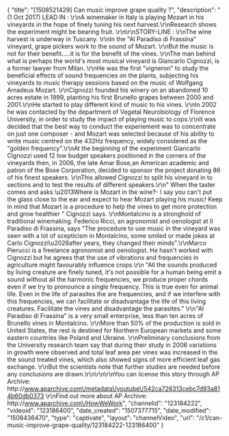 {
    "title": "[1508521429] Can music improve grape quality ?",
    "description": "(1 Oct 2017) LEAD IN : \r\nA winemaker in Italy is playing Mozart in his vineyards in the hope of finely tuning his next harvest.\r\nResearch shows the experiment might be bearing fruit. \r\n\r\nSTORY-LINE : \r\nThe wine harvest is underway in Tuscany. \r\nIn the \"Al Paradiso di Frassina\" vineyard, grape pickers work to the sound of Mozart. \r\nBut the music is not for their benefit.....it is for the benefit of the vines. \r\nThe man behind what is perhaps the world's most musical vineyard is Giancarlo Cignozzi, is a former lawyer from Milan. \r\nHe was the first \"vigneron\" to study the beneficial effects of sound frequencies on the plants, subjecting his vineyards to music therapy sessions based on the music of Wolfgang Amadeus Mozart. \r\nCignozzi founded his winery on an abandoned 10 acres estate in 1999, planting his first Brunello grapes between 2000 and 2001.\r\nHe started to play different kind of music to his vines. \r\nIn 2002 he was contacted by the department of Vegetal Neurobiology of Florence University, in order to  study the impact of playing music to cops.\r\nIt was decided that the best way to conduct the experiement was to concentrate on just one composer - and Mozart was selected because of his ability to write music centred on the 432Hz frequency, widely considered as the \"golden frequency\".\r\nAt the beginning of the experiment Giancarlo Cignozzi used 12 low budget speakers positioned in the corners of the vineyards then, in 2006, the late Amar Bose,an  American academic and patron of the Bose Corporation, decided to sponsor the project donating 86 of his finest speakers. \r\nThis allowed Cignozzi to split his vineyard in to sections and to test the results of different speakers.\r\n\" When the taster comes and asks \u2013Where is Mozart in the wine?-  I say you can't put the glass close to the ear and expect to hear Mozart playing his music! Keep in mind that Mozart is a procedure to help the vines to get more protection and grow healthier \" Cignozzi says. \r\nMontalcino is a stronghold of traditional winemaking. Federico Ricci, an agronomist and oenologist at Il Paradiso di Frassina, says  \"The procedure to use music in the vineyard was seen with a lot of scepticism in Montalcino, some smiled or made jokes at Carlo Cignozzi\u2026after years, they changed their minds\".\r\nMarco Pierucci is a freelance agronomist and oenologist. He hasn't worked with Cignozzi but he agrees that the use of vibrations and frequencies in agriculture might favourably influence crops.\r\n \"All the sounds produced by living creature are finely tuned, it's not possible for a human being emit a sound without all the harmonic frequencies, we produce proper chords even if we try to pronounce a single frequency. This is true even for animal life. Even in the life of parasites the are frequencies, and if we interfere with this frequencies, we can facilitate or disadvantage the life of this living creatures. Facilitate the vines and disadvantage the parasites.\" \r\n\"Al Paradiso di Frassina\" is a very small enterprise, less than ten acres of Brunello vines in Montalcino. \r\nMore than 50% of the production is sold in United States, the rest is destined for Northern European markets and some eastern countries like Poland and Ukraine. \r\nPreliminary conclusions from the University research team say that during their study in 2006 variations in growth were observed and total leaf area per vines was increased in the the sound treated vines, which also showed signs of more efficient leaf gas exchange. \r\nBut the scientists note that further studies are needed before any conclusions are drawn.\r\n\r\n\r\nYou can license this story through AP Archive: http:\/\/www.aparchive.com\/metadata\/youtube\/542ca726313cebc7d93a814b60db0373 \r\nFind out more about AP Archive: http:\/\/www.aparchive.com\/HowWeWork",
    "channelid": "123184222",
    "videoid": "123186400",
    "date_created": "1507377715",
    "date_modified": "1508436470",
    "type": "captivate",
    "layout": "channelVideo",
    "url": "\/c1\/can-music-improve-grape-quality\/123184222-123186400"
}